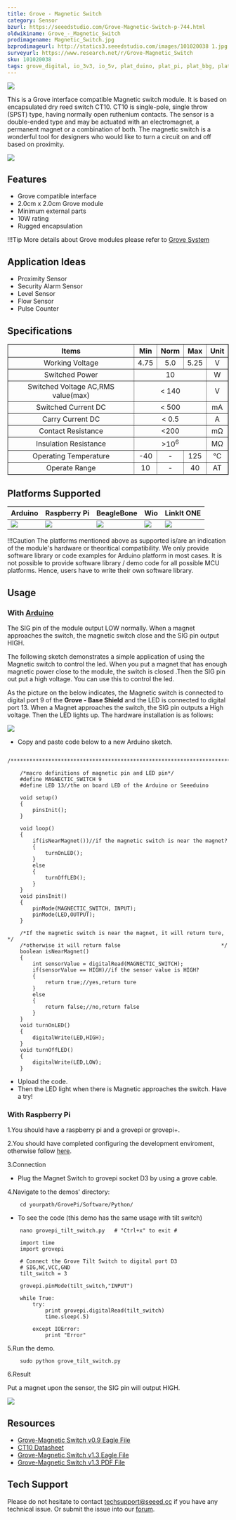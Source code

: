 ```yaml
---
title: Grove - Magnetic Switch
category: Sensor
bzurl: https://seeedstudio.com/Grove-Magnetic-Switch-p-744.html
oldwikiname: Grove_-_Magnetic_Switch
prodimagename: Magnetic_Switch.jpg
bzprodimageurl: http://statics3.seeedstudio.com/images/101020038 1.jpg
surveyurl: https://www.research.net/r/Grove-Magnetic_Switch
sku: 101020038
tags: grove_digital, io_3v3, io_5v, plat_duino, plat_pi, plat_bbg, plat_wio
---
```


![](https://raw.githubusercontent.com/SeeedDocument/Grove-Magnetic_Switch/master/img/Magnetic_Switch.jpg)

This is a Grove interface compatible Magnetic switch module. It is based on encapsulated dry reed switch CT10. CT10 is single-pole, single throw (SPST) type, having normally open ruthenium contacts. The sensor is a double-ended type and may be actuated with an electromagnet, a permanent magnet or a combination of both. The magnetic switch is a wonderful tool for designers who would like to turn a circuit on and off based on proximity.

[![](https://raw.githubusercontent.com/SeeedDocument/common/master/Get_One_Now_Banner.png)](http://www.seeedstudio.com/Grove-Magnetic-Switch-p-744.html)

Features
--------

-   Grove compatible interface
-   2.0cm x 2.0cm Grove module
-   Minimum external parts
-   10W rating
-   Rugged encapsulation

!!!Tip
    More details about Grove modules please refer to [Grove System](http://wiki.seeedstudio.com/Grove_System/)

Application Ideas
-----------------

-   Proximity Sensor
-   Security Alarm Sensor
-   Level Sensor
-   Flow Sensor
-   Pulse Counter

Specifications
-------------

<table border="1">
<tr>
<th scope="col">
Items
</th>
<th scope="col">
Min
</th>
<th scope="col">
Norm
</th>
<th scope="col">
Max
</th>
<th scope="col">
Unit
</th>
</tr>
<tr align="center">
<td>
Working Voltage
</td>
<td>
4.75
</td>
<td>
5.0
</td>
<td>
5.25
</td>
<td>
V
</td>
</tr>
<tr align="center">
<td>
Switched Power
</td>
<td colspan="3">
10
</td>
<td>
W
</td>
</tr>
<tr align="center">
<td>
Switched Voltage AC,RMS value(max)
</td>
<td colspan="3">
&lt; 140
</td>
<td>
V
</td>
</tr>
<tr align="center">
<td>
Switched Current DC
</td>
<td colspan="3">
&lt; 500
</td>
<td>
mA
</td>
</tr>
<tr align="center">
<td>
Carry Current DC
</td>
<td colspan="3">
&lt; 0.5
</td>
<td>
A
</td>
</tr>
<tr align="center">
<td>
Contact Resistance
</td>
<td colspan="3">
&lt;200
</td>
<td>
mΩ
</td>
</tr>
<tr align="center">
<td>
Insulation Resistance
</td>
<td colspan="3">
&gt;10<sup>6</sup>
</td>
<td>
MΩ
</td>
</tr>
<tr align="center">
<td>
Operating Temperature
</td>
<td>
-40
</td>
<td>
-
</td>
<td>
125
</td>
<td>
℃
</td>
</tr>
<tr align="center">
<td>
Operate Range
</td>
<td>
10
</td>
<td>
-
</td>
<td>
40
</td>
<td>
AT
</td>
</tr>
</table>

Platforms Supported
-------------------

| Arduino                                                                                             | Raspberry Pi                                                                                             | BeagleBone                                                                                      | Wio                                                                                               | LinkIt ONE                                                                                         |
|-----------------------------------------------------------------------------------------------------|----------------------------------------------------------------------------------------------------------|-------------------------------------------------------------------------------------------------|---------------------------------------------------------------------------------------------------|----------------------------------------------------------------------------------------------------|
| ![](https://raw.githubusercontent.com/SeeedDocument/wiki_english/master/docs/images/arduino_logo.jpg) | ![](https://raw.githubusercontent.com/SeeedDocument/wiki_english/master/docs/images/raspberry_pi_logo.jpg) | ![](https://raw.githubusercontent.com/SeeedDocument/wiki_english/master/docs/images/bbg_logo.jpg) | ![](https://raw.githubusercontent.com/SeeedDocument/wiki_english/master/docs/images/wio_logo.jpg) | ![](https://raw.githubusercontent.com/SeeedDocument/wiki_english/master/docs/images/linkit_logo_n.jpg) |

!!!Caution
    The platforms mentioned above as supported is/are an indication of the module's hardware or theoritical compatibility. We only provide software library or code examples for Arduino platform in most cases. It is not possible to provide software library / demo code for all possible MCU platforms. Hence, users have to write their own software library.


Usage
-----

### With [Arduino](/Arduino "Arduino")

The SIG pin of the module output LOW normally. When a magnet approaches the switch, the magnetic switch close and the SIG pin output HIGH.

The following sketch demonstrates a simple application of using the Magnetic switch to control the led. When you put a magnet that has enough magnetic power close to the module, the switch is closed .Then the SIG pin out put a high voltage. You can use this to control the led.

As the picture on the below indicates, the Magnetic switch is connected to digital port 9 of the **Grove - Base Shield** and the LED is connected to digital port 13. When a Magnet approaches the switch, the SIG pin outputs a High voltage. Then the LED lights up. The hardware installation is as follows:

![](https://raw.githubusercontent.com/SeeedDocument/Grove-Magnetic_Switch/master/img/Grove-Magnetic_Switch.jpg)

-   Copy and paste code below to a new Arduino sketch.

```
    /*******************************************************************************/

    /*macro definitions of magnetic pin and LED pin*/
    #define MAGNECTIC_SWITCH 9
    #define LED 13//the on board LED of the Arduino or Seeeduino

    void setup()
    {
        pinsInit();
    }
     
    void loop() 
    {
        if(isNearMagnet())//if the magnetic switch is near the magnet?
        {
            turnOnLED();
        }
        else
        {
            turnOffLED();
        }
    }
    void pinsInit()
    {
        pinMode(MAGNECTIC_SWITCH, INPUT);
        pinMode(LED,OUTPUT);
    }

    /*If the magnetic switch is near the magnet, it will return ture, */
    /*otherwise it will return false                                */
    boolean isNearMagnet()
    {
        int sensorValue = digitalRead(MAGNECTIC_SWITCH);
        if(sensorValue == HIGH)//if the sensor value is HIGH?
        {
            return true;//yes,return ture
        }
        else
        {
            return false;//no,return false
        }
    }
    void turnOnLED()
    {
        digitalWrite(LED,HIGH);
    }
    void turnOffLED()
    {
        digitalWrite(LED,LOW);
    }
```

-   Upload the code.
-   Then the LED light when there is Magnetic approaches the switch. Have a try!

### With Raspberry Pi

1.You should have a raspberry pi and a grovepi or grovepi+.

2.You should have completed configuring the development enviroment, otherwise follow [here](/GrovePiPlus).

3.Connection

-   Plug the Magnet Switch to grovepi socket D3 by using a grove cable.

4.Navigate to the demos' directory:
```
    cd yourpath/GrovePi/Software/Python/
```

-   To see the code (this demo has the same usage with tilt switch)
```
    nano grovepi_tilt_switch.py   # "Ctrl+x" to exit #
```
```
    import time
    import grovepi

    # Connect the Grove Tilt Switch to digital port D3
    # SIG,NC,VCC,GND
    tilt_switch = 3

    grovepi.pinMode(tilt_switch,"INPUT")

    while True:
        try:
            print grovepi.digitalRead(tilt_switch)
            time.sleep(.5)

        except IOError:
            print "Error"
```

5.Run the demo.
```
    sudo python grove_tilt_switch.py
```

6.Result

Put a magnet upon the sensor, the SIG pin will output HIGH.

![](https://raw.githubusercontent.com/SeeedDocument/Grove-Magnetic_Switch/master/img/Grovepi_tilt_Switch_00.png)

Resources
---------

-   [Grove-Magnetic Switch v0.9 Eagle File](https://raw.githubusercontent.com/SeeedDocument/Grove-Magnetic_Switch/master/res/Magnetic_Switch.zip)
-   [CT10 Datasheet](https://raw.githubusercontent.com/SeeedDocument/Grove-Magnetic_Switch/master/res/CT10.pdf)
-   [Grove-Magnetic Switch v1.3 Eagle File](https://raw.githubusercontent.com/SeeedDocument/Grove-Magnetic_Switch/master/res/Grove-Magnetic_Switch_v1.3_Eagle_File.zip)
-   [Grove-Magnetic Switch v1.3 PDF File](https://raw.githubusercontent.com/SeeedDocument/Grove-Magnetic_Switch/master/res/Grove-Magnetic_Switch_v1.3_PDF_File.pdf)

<!-- This Markdown file was created from http://www.seeedstudio.com/wiki/Grove_-_Magnetic_Switch -->

## Tech Support
Please do not hesitate to contact [techsupport@seeed.cc](techsupport@seeed.cc) if you have any technical issue. Or submit the issue into our [forum](http://seeedstudio.com/forum/). 